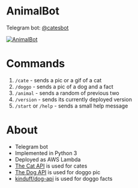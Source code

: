 # AnimalBot
Telegram bot: [@catesbot](https://t.me/catesbot)

[![AnimalBot](http://i.imgur.com/HzNUETY.png)](https://t.me/catesbot)

# Commands
1. `/cate` - sends a pic or a gif of a cat
2. `/doggo` - sends a pic of a dog and a fact
3. `/animal` - sends a random of previous two
4. `/version` - sends its currently deployed version
5. `/start` or `/help` - sends a small help message

# About
- Telegram bot
- Implemented in Python 3
- Deployed as AWS Lambda
- [The Cat API](http://thecatapi.com/) is used for cates
- [The Dog API](https://www.thedogapi.co.uk/) is used for doggo pic
- [kinduff/dog-api](https://github.com/kinduff/dog-api) is used for doggo facts